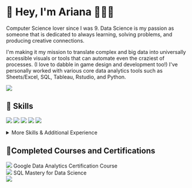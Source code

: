 # 👋 Hey, I'm Ariana 👩🏻‍💻

Computer Science lover since I was 9. Data Science is my passion as someone that is dedicated to always learning, solving problems, and producing creative connections. 

I'm making it my mission to translate complex and big data into universally accessible visuals or tools that can automate even the craziest of processes. (I love to dabble in game design and development too!)  I've personally worked with various core data analytics tools such as Sheets/Excel, SQL, Tableau, Rstudio, and Python.

![](https://img.shields.io/badge/LinkedIn-0077B5?style=for-the-badge&logo=linkedin&logoColor=white)

## 💼 Skills
![](https://img.shields.io/badge/Python-3776AB?style=for-the-badge&logo=python&logoColor=white)
![](https://img.shields.io/badge/HTML-239120?style=for-the-badge&logo=html5&logoColor=white)
![](https://img.shields.io/badge/RStudio-75AADB?style=for-the-badge&logo=RStudio&logoColor=white)
![](https://img.shields.io/badge/Tableau-E97627?style=for-the-badge&logo=Tableau&logoColor=white)
![](https://img.shields.io/badge/MySQL-00000F?style=for-the-badge&logo=mysql&logoColor=white)

<details>
<summary>More Skills & Additional Experience</summary>
<br>

![](https://img.shields.io/badge/Atom-66595C?style=for-the-badge&logo=Atom&logoColor=white)
![](https://img.shields.io/badge/Unity-100000?style=for-the-badge&logo=unity&logoColor=white)
![](https://img.shields.io/badge/R-276DC3?style=for-the-badge&logo=r&logoColor=white)
![](https://img.shields.io/badge/Google%20Sheets-34A853?style=for-the-badge&logo=google-sheets&logoColor=white) / ![](https://img.shields.io/badge/Microsoft_Excel-217346?style=for-the-badge&logo=microsoft-excel&logoColor=white)
![](https://img.shields.io/badge/Raspberry%20Pi-A22846?style=for-the-badge&logo=Raspberry%20Pi&logoColor=white)

</details>

## 🌠Completed Courses and Certifications
![](https://img.shields.io/badge/Coursera-0056D2?style=for-the-badge&logo=Coursera&logoColor=white) Google Data Analytics Certification Course 
<br>
![](https://img.shields.io/badge/Udemy-EC5252?style=for-the-badge&logo=Udemy&logoColor=white) SQL Mastery for Data Science
<br>
![](https://img.shields.io/badge/Datacamp-05192D?style=for-the-badge&logo=datacamp&logoColor=65FF8F)
<br>


